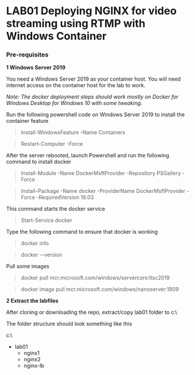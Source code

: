 # LAB01 Deploying NGINX for video streaming using RTMP with Windows Container

### Pre-requisites

**1 Windows Server 2019**

You need a Windows Server 2019 as your container host. You will need internet access on the container host for the lab to work.

_Note: The docker deployment steps should work mostly on Docker for Windows Desktop for Windows 10 with some tweaking._

Run the following powershell code on Windows Server 2019 to install the container feature
> Install-WindowsFeature -Name Containers

> Restart-Computer -Force  

After the server rebooted, launch Powershell and run the following command to install docker
> Install-Module -Name DockerMsftProvider -Repository PSGallery -Force

>Install-Package -Name docker -ProviderName DockerMsftProvider -Force -RequiredVersion 18.03

This command starts the docker service
> Start-Service docker    

Type the following command to ensure that docker is working
> docker info

> docker --version

Pull some images
>docker pull mcr.microsoft.com/windows/servercore:ltsc2019

>docker image pull mcr.microsoft.com/windows/nanoserver:1809

**2 Extract the labfiles**

After cloning or downloading the repo, extract/copy lab01 folder to c:\

The folder structure should look something like this

c:\
 
* lab01
  * nginx1
  * nginx2
  * nginx-lb
 
